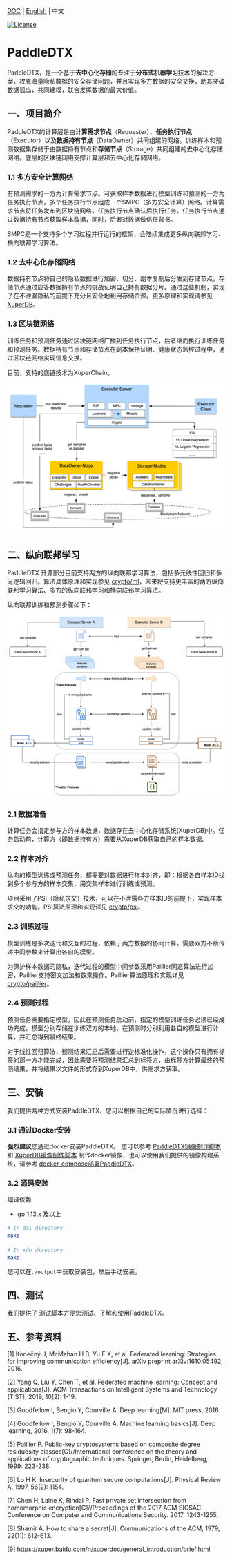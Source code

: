 [DOC](https://paddledtx.readthedocs.io) | [English](./README.md) | 中文

[![License](https://img.shields.io/badge/license-Apache%202-blue.svg)](LICENSE)

# PaddleDTX
PaddleDTX，是一个基于**去中心化存储**的专注于**分布式机器学习**技术的解决方案，攻克海量隐私数据的安全存储问题，并且实现多方数据的安全交换，助其突破数据孤岛，共同建模，联合发挥数据的最大价值。

## 一、项目简介
PaddleDTX的计算层是由**计算需求节点**（Requester）、**任务执行节点**（Executor）以及**数据持有节点**（DataOwner）共同组建的网络。训练样本和预测数据集存储于由数据持有节点和**存储节点**（Storage）共同组建的去中心化存储网络。底层的区块链网络支撑计算层和去中心化存储网络。

### 1.1 多方安全计算网络
有预测需求的一方为计算需求节点。可获取样本数据进行模型训练和预测的一方为任务执行节点，多个任务执行节点组成一个SMPC（多方安全计算）网络。计算需求节点将任务发布到区块链网络，任务执行节点确认后执行任务。任务执行节点通过数据持有节点获取样本数据，同时，后者对数据做信任背书。

SMPC是一个支持多个学习过程并行运行的框架，会陆续集成更多纵向联邦学习、横向联邦学习算法。

### 1.2 去中心化存储网络
数据持有节点将自己的隐私数据进行加密、切分、副本复制后分发到存储节点，存储节点通过应答数据持有节点的挑战证明自己持有数据分片。通过这些机制，实现了在不泄漏隐私的前提下充分且安全地利用存储资源。更多原理和实现请参见 [XuperDB](./xdb/README_CN.md)。

### 1.3 区块链网络
训练任务和预测任务通过区块链网络广播到任务执行节点，后者继而执行训练任务和预测任务。数据持有节点和存储节点在副本保持证明、健康状态监控过程中，通过区块链网络实现信息交换。

目前，支持的底链技术为XuperChain。

![Image text](./images/architecture.png)

## 二、纵向联邦学习
PaddleDTX 开源部分目前支持两方的纵向联邦学习算法，包括多元线性回归和多元逻辑回归。算法具体原理和实现参见 [crypto/ml](./crypto/core/machine_learning)，未来将支持更丰富的两方纵向联邦学习算法、多方的纵向联邦学习和横向联邦学习算法。

纵向联邦训练和预测步骤如下：

![Image text](./images/vertical_learning.png)

### 2.1 数据准备
计算任务会指定参与方的样本数据，数据存在去中心化存储系统(XuperDB)中。任务启动前，计算方（即数据持有方）需要从XuperDB获取自己的样本数据。

### 2.2 样本对齐
纵向的模型训练或预测任务，都需要对数据进行样本对齐，即：根据各自样本ID找到多个参与方的样本交集，用交集样本进行训练或预测。

项目采用了PSI（隐私求交）技术，可以在不泄露各方样本ID的前提下，实现样本求交的功能。PSI算法原理和实现详见 [crypto/psi](./crypto/core/machine_learning/linear_regression/gradient_descent/mpc_vertical/psi.go)。

### 2.3 训练过程
模型训练是多次迭代和交互的过程，依赖于两方数据的协同计算，需要双方不断传递中间参数来计算出各自的模型。

为保护样本数据的隐私，迭代过程的模型中间参数采用Paillier同态算法进行加密，Paillier支持密文加法和数乘操作。Paillier算法原理和实现详见 [crypto/paillier](./crypto/common/math/homomorphism/paillier/paillier.go)。

### 2.4 预测过程
预测任务需要指定模型，因此在预测任务启动前，指定的模型训练任务必须已经成功完成。模型分别存储在训练双方的本地，在预测时分别利用各自的模型进行计算，并汇总得到最终结果。

对于线性回归算法，预测结果汇总后需要进行逆标准化操作，这个操作只有拥有标签的那一方才能完成，因此需要将预测结果汇总到标签方，由标签方计算最终的预测结果，并将结果以文件的形式存到XuperDB中，供需求方获取。

## 三、安装
我们提供两种方式安装PaddleDTX，您可以根据自己的实际情况进行选择：

### 3.1 通过Docker安装
**强烈建议**您通过docker安装PaddleDTX。
您可以参考 [PaddleDTX镜像制作脚本](./dai/build_image.sh) 和 [XuperDB镜像制作脚本](./xdb/build_image.sh) 制作docker镜像，也可以使用我们提供的镜像构建系统，请参考 [docker-compose部署PaddleDTX](./testdata/README.md)。

### 3.2 源码安装
编译依赖

* go 1.13.x 及以上

```sh
# In dai directory
make

# In xdb directory 
make
```
您可以在`./output`中获取安装包，然后手动安装。

## 四、测试
我们提供了 [测试脚本](./scripts/README.md)方便您测试、了解和使用PaddleDTX。

## 五、参考资料
[1] Konečný J, McMahan H B, Yu F X, et al. Federated learning: Strategies for improving communication efficiency[J]. arXiv preprint arXiv:1610.05492, 2016.

[2] Yang Q, Liu Y, Chen T, et al. Federated machine learning: Concept and applications[J]. ACM Transactions on Intelligent Systems and Technology (TIST), 2019, 10(2): 1-19.

[3] Goodfellow I, Bengio Y, Courville A. Deep learning[M]. MIT press, 2016.

[4] Goodfellow I, Bengio Y, Courville A. Machine learning basics[J]. Deep learning, 2016, 1(7): 98-164.

[5] Paillier P. Public-key cryptosystems based on composite degree residuosity classes[C]//International conference on the theory and applications of cryptographic techniques. Springer, Berlin, Heidelberg, 1999: 223-238.

[6] Lo H K. Insecurity of quantum secure computations[J]. Physical Review A, 1997, 56(2): 1154.

[7] Chen H, Laine K, Rindal P. Fast private set intersection from homomorphic encryption[C]//Proceedings of the 2017 ACM SIGSAC Conference on Computer and Communications Security. 2017: 1243-1255.

[8] Shamir A. How to share a secret[J]. Communications of the ACM, 1979, 22(11): 612-613.

[9] https://xuper.baidu.com/n/xuperdoc/general_introduction/brief.html
